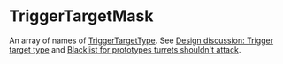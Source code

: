 # TriggerTargetMask

An array of names of [TriggerTargetType](prototype:TriggerTargetType). See [Design discussion: Trigger target type](https://forums.factorio.com/71657) and [Blacklist for prototypes turrets shouldn't attack](https://forums.factorio.com/86164).

